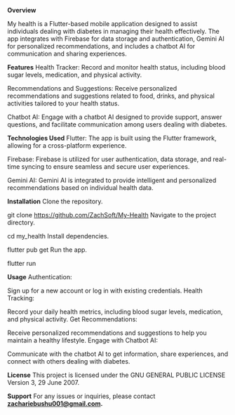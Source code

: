 **Overview**

My health is a Flutter-based mobile application designed to assist individuals dealing with diabetes in managing their health effectively. The app integrates with Firebase for data storage and authentication, Gemini AI for personalized recommendations, and includes a chatbot AI for communication and sharing experiences.

**Features**
Health Tracker: Record and monitor health status, including blood sugar levels, medication, and physical activity.

Recommendations and Suggestions: Receive personalized recommendations and suggestions related to food, drinks, and physical activities tailored to your health status.

Chatbot AI: Engage with a chatbot AI designed to provide support, answer questions, and facilitate communication among users dealing with diabetes.

**Technologies Used**
Flutter: The app is built using the Flutter framework, allowing for a cross-platform experience.

Firebase: Firebase is utilized for user authentication, data storage, and real-time syncing to ensure seamless and secure user experiences.

Gemini AI: Gemini AI is integrated to provide intelligent and personalized recommendations based on individual health data.

**Installation**
Clone the repository.


git clone https://github.com/ZachSoft/My-Health
Navigate to the project directory.

cd my_health
Install dependencies.


flutter pub get
Run the app.


flutter run

**Usage**
Authentication:

Sign up for a new account or log in with existing credentials.
Health Tracking:

Record your daily health metrics, including blood sugar levels, medication, and physical activity.
Get Recommendations:

Receive personalized recommendations and suggestions to help you maintain a healthy lifestyle.
Engage with Chatbot AI:

Communicate with the chatbot AI to get information, share experiences, and connect with others dealing with diabetes.


**License**
This project is licensed under the GNU GENERAL PUBLIC LICENSE Version 3, 29 June 2007.

**Support**
For any issues or inquiries, please contact **zachariebushu001@gmail.com.**

